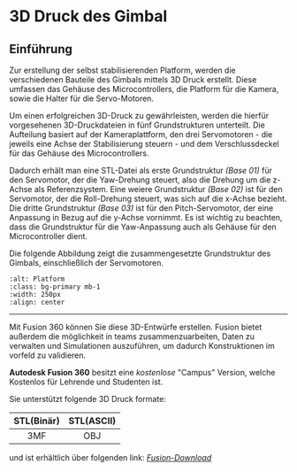 # 3D Druck des Gimbal

## Einführung

Zur erstellung der selbst stabilisierenden Platform, werden die verschiedenen Bauteile des Gimbals mittels 3D Druck erstellt. Diese umfassen das Gehäuse des Microcontrollers, die Platform für die Kamera, sowie die Halter für die Servo-Motoren. 

Um einen erfolgreichen 3D-Druck zu gewährleisten, werden die hierfür vorgesehenen 3D-Druckdateien in fünf Grundstrukturen unterteilt. Die Aufteilung basiert auf der Kameraplattform, den drei Servomotoren - die jeweils eine Achse der Stabilisierung steuern - und dem Verschlussdeckel für das Gehäuse des Microcontrollers.

Dadurch erhält man eine STL-Datei als erste Grundstruktur _(Base 01)_ für den Servomotor, der die Yaw-Drehung steuert, also die Drehung um die z-Achse als Referenzsystem. Eine weiere Grundstruktur _(Base 02)_ ist für den Servomotor, der die Roll-Drehung steuert, was sich auf die x-Achse bezieht. Die dritte Grundstruktur _(Base 03)_ ist für den Pitch-Servomotor, der eine Anpassung in Bezug auf die y-Achse vornimmt. Es ist wichtig zu beachten, dass die Grundstruktur für die Yaw-Anpassung auch als Gehäuse für den Microcontroller dient.

Die folgende Abbildung zeigt die zusammengesetzte Grundstruktur des Gimbals, einschließlich der Servomotoren.

```{image} ../images/Gimbal_Platform.png
:alt: Platform
:class: bg-primary mb-1
:width: 250px
:align: center
```


-------------
Mit Fusion 360 können Sie diese 3D-Entwürfe erstellen. Fusion bietet außerdem die möglichkeit in teams zusammenzuarbeiten, Daten zu verwalten und Simulationen auszuführen, um dadurch Konstruktionen im vorfeld zu validieren.

__Autodesk Fusion 360__ besitzt eine _kostenlose_ "Campus" Version, welche Kostenlos für Lehrende und Studenten ist. 

Sie unterstützt folgende 3D Druck formate:

| STL(Binär) | STL(ASCII) | 
| :----:     |      :----:|
|         3MF|         OBJ| 

und ist erhältlich über folgenden link: [_Fusion-Download_](https://www.autodesk.de/education/edu-software/overview?sorting=featured&filters=individual) 
</br></br>
